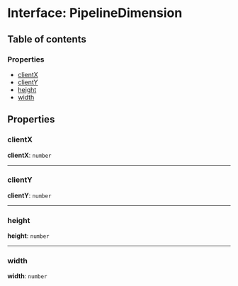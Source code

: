 # Interface: PipelineDimension

## Table of contents

### Properties

* [clientX](/auto-docs/fixed-layout-editor/interfaces/PipelineDimension.md#clientx)
* [clientY](/auto-docs/fixed-layout-editor/interfaces/PipelineDimension.md#clienty)
* [height](/auto-docs/fixed-layout-editor/interfaces/PipelineDimension.md#height)
* [width](/auto-docs/fixed-layout-editor/interfaces/PipelineDimension.md#width)

## Properties

### clientX

**clientX**: `number`

***

### clientY

**clientY**: `number`

***

### height

**height**: `number`

***

### width

**width**: `number`
